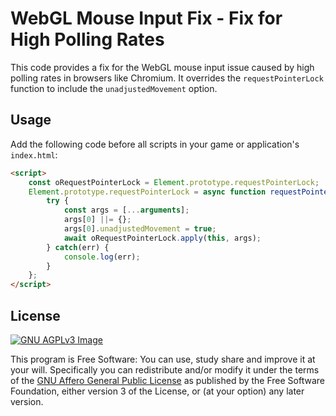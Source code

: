 # WebGL Mouse Input Fix - Fix for High Polling Rates

This code provides a fix for the WebGL mouse input issue caused by high polling rates in browsers like Chromium. It overrides the `requestPointerLock` function to include the `unadjustedMovement` option.

## Usage

Add the following code before all scripts in your game or application's `index.html`:

```html
<script>
	const oRequestPointerLock = Element.prototype.requestPointerLock;
	Element.prototype.requestPointerLock = async function requestPointerLockHk() {
		try {
			const args = [...arguments];
			args[0] ||= {};
			args[0].unadjustedMovement = true;
			await oRequestPointerLock.apply(this, args);
		} catch(err) {
			console.log(err);
		}
	};
</script>
```

## License

[![GNU AGPLv3 Image](https://www.gnu.org/graphics/agplv3-155x51.png)](https://www.gnu.org/licenses/agpl-3.0.html)

This program is Free Software: You can use, study share and improve it at your
will. Specifically you can redistribute and/or modify it under the terms of the
[GNU Affero General Public License](https://www.gnu.org/licenses/agpl-3.0.html) as
published by the Free Software Foundation, either version 3 of the License, or
(at your option) any later version.
